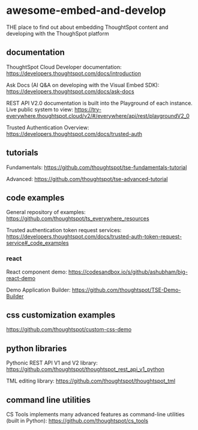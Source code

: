 # awesome-embed-and-develop
THE place to find out about embedding ThoughtSpot content and developing with the ThoughSpot platform

## documentation
ThoughtSpot Cloud Developer documentation: https://developers.thoughtspot.com/docs/introduction

Ask Docs (AI Q&A on developing with the Visual Embed SDK): https://developers.thoughtspot.com/docs/ask-docs

REST API V2.0 documentation is built into the Playground of each instance. Live public system to view: https://try-everywhere.thoughtspot.cloud/v2/#/everywhere/api/rest/playgroundV2_0

Trusted Authentication Overview: https://developers.thoughtspot.com/docs/trusted-auth

## tutorials
Fundamentals: https://github.com/thoughtspot/tse-fundamentals-tutorial

Advanced: https://github.com/thoughtspot/tse-advanced-tutorial

## code examples
General repository of examples: https://github.com/thoughtspot/ts_everywhere_resources

Trusted authentication token request services: https://developers.thoughtspot.com/docs/trusted-auth-token-request-service#_code_examples

### react
React component demo: https://codesandbox.io/s/github/ashubham/big-react-demo

Demo Application Builder: https://github.com/thoughtspot/TSE-Demo-Builder

## css customization examples
https://github.com/thoughtspot/custom-css-demo

## python libraries

Pythonic REST API V1 and V2 library: https://github.com/thoughtspot/thoughtspot_rest_api_v1_python

TML editing library: https://github.com/thoughtspot/thoughtspot_tml

## command line utilities

CS Tools implements many advanced features as command-line utilities (built in Python): https://github.com/thoughtspot/cs_tools
